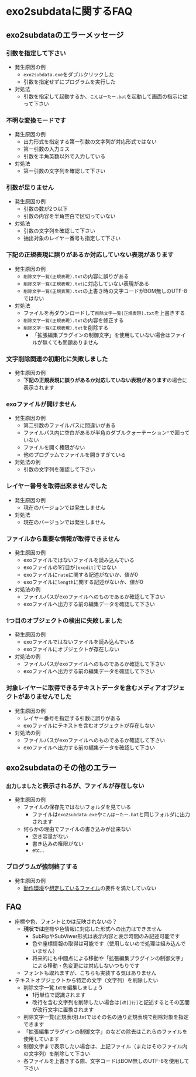 # exo2subdataに関するFAQ

## exo2subdataのエラーメッセージ

### 引数を指定して下さい
* 発生原因の例
    * ```exo2subdata.exe```をダブルクリックした
    * 引数を指定せずにプログラムを実行した
* 対処法
    * 引数を指定して起動するか、```こんばーたー.bat```を起動して画面の指示に従って下さい

### 不明な変換モードです
* 発生原因の例
    * 出力形式を指定する第一引数の文字列が対応形式ではない
    * 第一引数の入力ミス
    * 引数を半角英数以外で入力している
* 対処法
    * 第一引数の文字列を確認して下さい

### 引数が足りません
* 発生原因の例
    * 引数の数が2つ以下
    * 引数の内容を半角空白で区切っていない
* 対処法
    * 引数の文字列を確認して下さい
    * 抽出対象のレイヤー番号も指定して下さい

### 下記の正規表現に誤りがあるか対応していない表現があります
* 発生原因の例
    * ```削除文字一覧(正規表現).txt```の内容に誤りがある
    * ```削除文字一覧(正規表現).txt```に対応していない表現がある
    * ```削除文字一覧(正規表現).txt```の上書き時の文字コードがBOM無しのUTF-8ではない
* 対処法
    * ファイルを再ダウンロードして```削除文字一覧(正規表現).txt```を上書きする
    * ```削除文字一覧(正規表現).txt```の内容を修正する
    * ```削除文字一覧(正規表現).txt```を削除する
        * 「拡張編集プラグインの制御文字」を使用していない場合はファイルが無くても問題ありません

### 文字削除関連の初期化に失敗しました
* 発生原因の例
    * **下記の正規表現に誤りがあるか対応していない表現があります**の場合に表示されます

### exoファイルが開けません
* 発生原因の例
    * 第二引数のファイルパスに間違いがある
    * ファイルパス内に空白があるが半角のダブルクォーテーション```"```で囲っていない
    * ファイルを開く権限がない
    * 他のプログラムでファイルを開きすぎている
* 対処法の例
    * 引数の文字列を確認して下さい

### レイヤー番号を取得出来ませんでした
* 発生原因の例
    * 現在のバージョンでは発生しません
* 対処法
    * 現在のバージョンでは発生しません

### ファイルから重要な情報が取得できません
* 発生原因の例
    * exoファイルではないファイルを読み込んでいる
    * exoファイルの1行目が```[exedit]```ではない
    * exoファイルに```rate```に関する記述がないか、値が0
    * exoファイルに```length```に関する記述がないか、値が0
* 対処法の例
    * ファイルパスがexoファイルへのものであるか確認して下さい
    * exoファイルへ出力する前の編集データを確認して下さい

### 1つ目のオブジェクトの検出に失敗しました
* 発生原因の例
    * exoファイルではないファイルを読み込んでいる
    * exoファイルにオブジェクトが存在しない
* 対処法の例
    * ファイルパスがexoファイルへのものであるか確認して下さい
    * exoファイルへ出力する前の編集データを確認して下さい

### 対象レイヤーに取得できるテキストデータを含むメディアオブジェクトがありませんでした
* 発生原因の例
    * レイヤー番号を指定する引数に誤りがある
    * exoファイルにテキストを含むオブジェクトが存在しない
* 対処法の例
    * ファイルパスがexoファイルへのものであるか確認して下さい
    * exoファイルへ出力する前の編集データを確認して下さい



## exo2subdataのその他のエラー

### ```出力しました```と表示されるが、ファイルが存在しない
* 発生原因の例
    * ファイルの保存先ではないフォルダを見ている
        * ファイルは```exo2subdata.exe```や```こんばーたー.bat```と同じフォルダに出力されます
    * 何らかの理由でファイルの書き込みが出来ない
        * 空き容量がない
        * 書き込みの権限がない
        * etc...

### プログラムが強制終了する
* 発生原因の例
    * [動作環境](https://4e9e4623.github.io/0x38docs/exo2subdata/#%E5%8B%95%E4%BD%9C%E7%92%B0%E5%A2%83)や[想定しているファイル](https://4e9e4623.github.io/0x38docs/exo2subdata/#%E6%83%B3%E5%AE%9A%E3%81%97%E3%81%A6%E3%81%84%E3%82%8B%E3%83%95%E3%82%A1%E3%82%A4%E3%83%AB)の要件を満たしていない



## FAQ
* 座標や色、フォントとかは反映されないの？
    * **現状では**座標や色情報に対応した形式への出力はできません
        * SubRipやSubViwer形式は表示内容と表示時間のみ記述可能です
        * 色や座標情報の取得は可能です（使用しないので処理は組み込んでいません）
        * 将来的にも中間点による移動や「拡張編集プラグインの制御文字」による移動・色変更には対応しないつもりです
    * フォントも取れますが、こちらも実装する気はありません
* テキストオブジェクトから特定の文字（文字列）を削除したい
    * 削除文字一覧.txtを編集しましょう
        * 1行単位で認識されます
        * 改行を含む文字列を削除したい場合は```[改[]行]```と記述するとその区間が改行文字に置換されます
    * 削除文字一覧(正規表現).txtではその名の通り正規表現で削除対象を指定できます
    * 「拡張編集プラグインの制御文字」のなどの除去はこれらのファイルを使用しています
    * 制御文字まで表示したい場合は、上記ファイル（またはそのファイル内の文字列）を削除して下さい
    * 各ファイルを上書きする際、文字コードはBOM無しのUTF-8を使用して下さい

